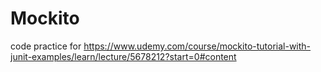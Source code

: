 # Mockito
code practice for https://www.udemy.com/course/mockito-tutorial-with-junit-examples/learn/lecture/5678212?start=0#content
